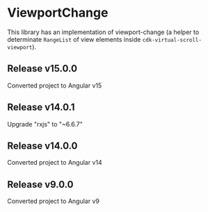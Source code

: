 # ViewportChange

This library has an implementation of viewport-change (a helper to determinate ``RangeList`` of view elements inside ``cdk-virtual-scroll-viewport``).

## Release v15.0.0
Converted project to Angular v15

## Release v14.0.1
Upgrade "rxjs" to  "~6.6.7"

## Release v14.0.0
Converted project to Angular v14

## Release v9.0.0
Converted project to Angular v9
